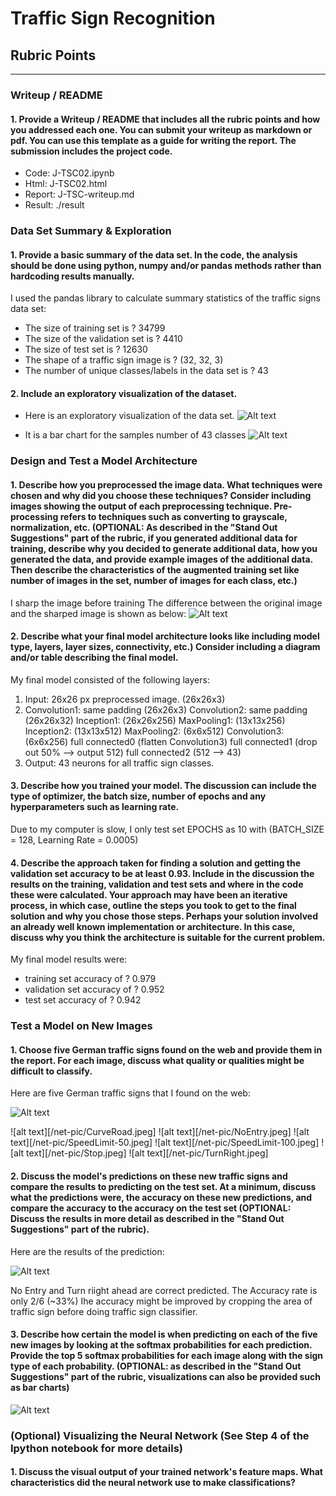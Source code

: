 # **Traffic Sign Recognition** 


## Rubric Points


---
### Writeup / README
#### 1. Provide a Writeup / README that includes all the rubric points and how you addressed each one. You can submit your writeup as markdown or pdf. You can use this template as a guide for writing the report. The submission includes the project code.

* Code:   J-TSC02.ipynb
* Html:   J-TSC02.html
* Report: J-TSC-writeup.md
* Result: ./result

### Data Set Summary & Exploration

#### 1. Provide a basic summary of the data set. In the code, the analysis should be done using python, numpy and/or pandas methods rather than hardcoding results manually.

I used the pandas library to calculate summary statistics of the traffic
signs data set:

* The size of training set is ? 34799
* The size of the validation set is ? 4410
* The size of test set is ? 12630
* The shape of a traffic sign image is ? (32, 32, 3)
* The number of unique classes/labels in the data set is ? 43

#### 2. Include an exploratory visualization of the dataset.

* Here is an exploratory visualization of the data set. 
![Alt text](/result/01-SampleDataSet.png "Visualization")

* It is a bar chart for the samples number of 43 classes
![Alt text](/result/02-BarChart.png "Bar Chart")

### Design and Test a Model Architecture

#### 1. Describe how you preprocessed the image data. What techniques were chosen and why did you choose these techniques? Consider including images showing the output of each preprocessing technique. Pre-processing refers to techniques such as converting to grayscale, normalization, etc. (OPTIONAL: As described in the "Stand Out Suggestions" part of the rubric, if you generated additional data for training, describe why you decided to generate additional data, how you generated the data, and provide example images of the additional data. Then describe the characteristics of the augmented training set like number of images in the set, number of images for each class, etc.)

I sharp the image before training
The difference between the original image and the sharped image is shown as below:
![Alt text](/result/03-ProcessedImage.png "PreProcessed Image")


#### 2. Describe what your final model architecture looks like including model type, layers, layer sizes, connectivity, etc.) Consider including a diagram and/or table describing the final model.

My final model consisted of the following layers:

1. Input:        26x26 px preprocessed image.             (26x26x3)
2. Convolution1: same padding (26x26x3)
   Convolution2: same padding (26x26x32)
   Inception1:   (26x26x256)
   MaxPooling1:  (13x13x256)
   Inception2:   (13x13x512)
   MaxPooling2:  (6x6x512)
   Convolution3: (6x6x256)
   full connected0 (flatten Convolution3)
   full connected1 (drop out 50% --> output 512)
   full connected2 (512 --> 43)
2. Output:       43 neurons for all traffic sign classes.

 

#### 3. Describe how you trained your model. The discussion can include the type of optimizer, the batch size, number of epochs and any hyperparameters such as learning rate.

Due to my computer is slow, I only test set EPOCHS as 10 with (BATCH_SIZE = 128, Learning Rate = 0.0005)

#### 4. Describe the approach taken for finding a solution and getting the validation set accuracy to be at least 0.93. Include in the discussion the results on the training, validation and test sets and where in the code these were calculated. Your approach may have been an iterative process, in which case, outline the steps you took to get to the final solution and why you chose those steps. Perhaps your solution involved an already well known implementation or architecture. In this case, discuss why you think the architecture is suitable for the current problem.

My final model results were:
* training set accuracy of ? 0.979
* validation set accuracy of ? 0.952
* test set accuracy of ? 0.942


### Test a Model on New Images

#### 1. Choose five German traffic signs found on the web and provide them in the report. For each image, discuss what quality or qualities might be difficult to classify.

Here are five German traffic signs that I found on the web:

![Alt text](/result/04-NetPic.png "Six German traffic signs found on the web")

![alt text][/net-pic/CurveRoad.jpeg] 
![alt text][/net-pic/NoEntry.jpeg] 
![alt text][/net-pic/SpeedLimit-50.jpeg] 
![alt text][/net-pic/SpeedLimit-100.jpeg] 
![alt text][/net-pic/Stop.jpeg]
![alt text][/net-pic/TurnRight.jpeg]



#### 2. Discuss the model's predictions on these new traffic signs and compare the results to predicting on the test set. At a minimum, discuss what the predictions were, the accuracy on these new predictions, and compare the accuracy to the accuracy on the test set (OPTIONAL: Discuss the results in more detail as described in the "Stand Out Suggestions" part of the rubric).

Here are the results of the prediction:

![Alt text](/result/05-PredictResult.png "Prediction result for traffic signs found on the web")

No Entry and Turn riight ahead are correct predicted.
The Accuracy rate is only 2/6 (~33%)
Ihe accuracy might be improved by cropping the area of traffic sign before doing traffic sign classifier. 

#### 3. Describe how certain the model is when predicting on each of the five new images by looking at the softmax probabilities for each prediction. Provide the top 5 softmax probabilities for each image along with the sign type of each probability. (OPTIONAL: as described in the "Stand Out Suggestions" part of the rubric, visualizations can also be provided such as bar charts)

![Alt text](/result/06-Top5.png "Top 5 probabilities for each image")

### (Optional) Visualizing the Neural Network (See Step 4 of the Ipython notebook for more details)
#### 1. Discuss the visual output of your trained network's feature maps. What characteristics did the neural network use to make classifications?


